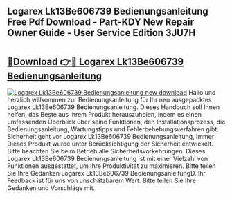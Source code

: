 ## Logarex Lk13Be606739 Bedienungsanleitung Free Pdf Download - Part-KDY New Repair Owner Guide - User Service Edition 3JU7H

# <h2><a href="http://df27hz.blite.top/?on=Logarex+Lk13Be606739+Bedienungsanleitung">🔗Download 👉🔴 Logarex Lk13Be606739 Bedienungsanleitung</a></h2>

[![Logarex Lk13Be606739 Bedienungsanleitung new download](https://i.imgur.com/lujVjoI.png)](http://df27hz.blite.top/?on=Logarex+Lk13Be606739+Bedienungsanleitung)
Hallo und herzlich willkommen zur Bedienungsanleitung für Ihr neu ausgepacktes Logarex Lk13Be606739 Bedienungsanleitung. Dieses Handbuch soll Ihnen helfen, das Beste aus Ihrem Produkt herauszuholen, indem es einen umfassenden Überblick über seine Funktionen, den Installationsprozess, die Bedienungsanleitung, Wartungstipps und Fehlerbehebungsverfahren gibt. Sicherheit geht vor Logarex Lk13Be606739 Bedienungsanleitung, Immer Dieses Produkt wurde unter Berücksichtigung der Sicherheit entwickelt. Bitte beachten Sie beim Betrieb alle Sicherheitsvorkehrungen. Dieses Logarex Lk13Be606739 Bedienungsanleitung ist mit einer Vielzahl von Funktionen ausgestattet, um Ihre Produktivität zu maximieren. Bitte teilen Sie Ihre Gedanken Logarex Lk13Be606739 BedienungsanleitungD. Ihr Feedback ist für uns von unschätzbarem Wert. Bitte teilen Sie Ihre Gedanken und Vorschläge mit.
